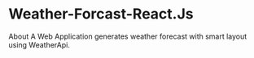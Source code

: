 # Weather-Forcast-React.Js
About A Web Application generates weather forecast with smart layout using WeatherApi.
